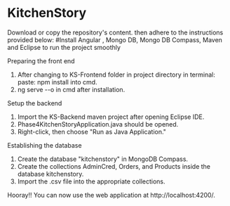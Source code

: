 # KitchenStory

Download or copy the repository's content. then adhere to the instructions provided below:
#Install Angular , Mongo DB, Mongo DB Compass, Maven and Eclipse to run the project smoothly

Preparing the front end
1. After changing to KS-Frontend folder in project directory in terminal: paste: npm install into cmd.
2. ng serve --o in cmd after installation.

Setup the backend

1. Import the KS-Backend maven project after opening Eclipse IDE.
2. Phase4KitchenStoryApplication.java should be opened. 
3. Right-click, then choose "Run as Java Application."

Establishing the database

1. Create the database "kitchenstory" in MongoDB Compass.
2. Create the collections AdminCred, Orders, and Products inside the database kitchenstory.
3. Import the .csv file into the appropriate collections.

Hooray!!
You can now use the web application at http://localhost:4200/.
